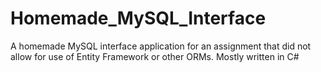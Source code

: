 # Homemade_MySQL_Interface
A homemade MySQL interface application for an assignment that did not allow for use of Entity Framework or other ORMs. Mostly written in C#
